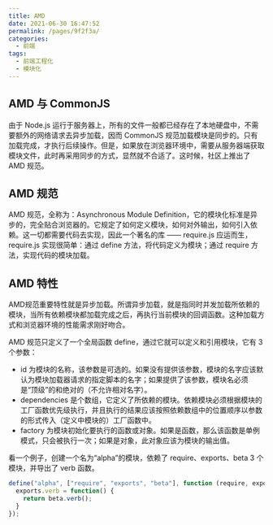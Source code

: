 ```yaml
---
title: AMD
date: 2021-06-30 16:47:52
permalink: /pages/9f2f3a/
categories:
  - 前端
tags:
  - 前端工程化
  - 模块化
---
```

## AMD 与 CommonJS
由于 Node.js 运行于服务器上，所有的文件一般都已经存在了本地硬盘中，不需要额外的网络请求去异步加载，因而 CommonJS 规范加载模块是同步的。只有加载完成，才执行后续操作。但是，如果放在浏览器环境中，需要从服务器端获取模块文件，此时再采用同步的方式，显然就不合适了。这时候，社区上推出了 AMD 规范。

## AMD 规范
AMD 规范，全称为：Asynchronous Module Definition，它的模块化标准是异步的，完全贴合浏览器的。它规定了如何定义模块，如何对外输出，如何引入依赖。这一切都需要代码去实现，因此一个著名的库 —— require.js 应运而生，require.js 实现很简单：通过 define 方法，将代码定义为模块；通过 require 方法，实现代码的模块加载。

## AMD 特性
AMD规范重要特性就是异步加载。所谓异步加载，就是指同时并发加载所依赖的模块，当所有依赖模块都加载完成之后，再执行当前模块的回调函数。这种加载方式和浏览器环境的性能需求刚好吻合。

AMD 规范只定义了一个全局函数 define，通过它就可以定义和引用模块，它有 3 个参数：

- id 为模块的名称，该参数是可选的。如果没有提供该参数，模块的名字应该默认为模块加载器请求的指定脚本的名字；如果提供了该参数，模块名必须是“顶级”的和绝对的（不允许相对名字）。
- dependencies 是个数组，它定义了所依赖的模块。依赖模块必须根据模块的工厂函数优先级执行，并且执行的结果应该按照依赖数组中的位置顺序以参数的形式传入（定义中模块的）工厂函数中。
- factory 为模块初始化要执行的函数或对象。如果是函数，那么该函数是单例模式，只会被执行一次；如果是对象，此对象应该为模块的输出值。

看一个例子，创建一个名为“alpha”的模块，依赖了 require、exports、beta 3 个模块，并导出了 verb 函数。
```js
define("alpha", ["require", "exports", "beta"], function (require, exports, beta) {
  exports.verb = function() {
    return beta.verb();
  }
});
```